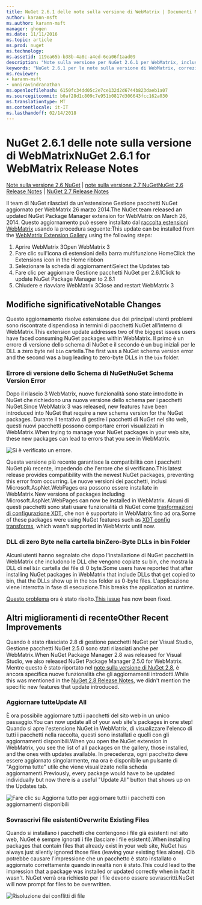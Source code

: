 ```yaml
---
title: NuGet 2.6.1 delle note sulla versione di WebMatrix | Documenti Microsoft
author: karann-msft
ms.author: karann-msft
manager: ghogen
ms.date: 11/11/2016
ms.topic: article
ms.prod: nuget
ms.technology: 
ms.assetid: 119ea65b-b38b-4a8c-a4ed-6ea06f1aad09
description: "Note sulla versione per NuGet 2.6.1 per WebMatrix, inclusi i problemi noti, correzioni di bug, le funzionalità aggiunte e dcr."
keywords: "NuGet 2.6.1 per le note sulla versione di WebMatrix, correzioni di bug, problemi noti, aggiunta di funzionalità, eseguire"
ms.reviewer:
- karann-msft
- unniravindranathan
ms.openlocfilehash: 6150fc34dd05c2e7ce132d2d6744b823daeb1a07
ms.sourcegitcommit: b0af28d1c809c7e951b0817d306643fcc162a030
ms.translationtype: MT
ms.contentlocale: it-IT
ms.lasthandoff: 02/14/2018
---
```

# <a name="nuget-261-for-webmatrix-release-notes"></a><span data-ttu-id="46aee-104">NuGet 2.6.1 delle note sulla versione di WebMatrix</span><span class="sxs-lookup"><span data-stu-id="46aee-104">NuGet 2.6.1 for WebMatrix Release Notes</span></span>

<span data-ttu-id="46aee-105">[Note sulla versione 2.6 NuGet](../release-notes/nuget-2.6.md) | [note sulla versione 2.7 NuGet](../release-notes/nuget-2.7.md)</span><span class="sxs-lookup"><span data-stu-id="46aee-105">[NuGet 2.6 Release Notes](../release-notes/nuget-2.6.md) | [NuGet 2.7 Release Notes](../release-notes/nuget-2.7.md)</span></span>

<span data-ttu-id="46aee-106">Il team di NuGet rilasciati da un'estensione Gestione pacchetti NuGet aggiornato per WebMatrix 26 marzo 2014.</span><span class="sxs-lookup"><span data-stu-id="46aee-106">The NuGet team released an updated NuGet Package Manager extension for WebMatrix on March 26, 2014.</span></span>  <span data-ttu-id="46aee-107">Questo aggiornamento può essere installato dal [raccolta estensioni WebMatrix](http://extensions.webmatrix.com/packages/NuGetPackageManager/) usando la procedura seguente:</span><span class="sxs-lookup"><span data-stu-id="46aee-107">This update can be installed from the [WebMatrix Extension Gallery](http://extensions.webmatrix.com/packages/NuGetPackageManager/) using the following steps:</span></span>

1. <span data-ttu-id="46aee-108">Aprire WebMatrix 3</span><span class="sxs-lookup"><span data-stu-id="46aee-108">Open WebMatrix 3</span></span>
2. <span data-ttu-id="46aee-109">Fare clic sull'icona di estensioni della barra multifunzione Home</span><span class="sxs-lookup"><span data-stu-id="46aee-109">Click the Extensions icon in the Home ribbon</span></span>
3. <span data-ttu-id="46aee-110">Selezionare la scheda di aggiornamenti</span><span class="sxs-lookup"><span data-stu-id="46aee-110">Select the Updates tab</span></span>
4. <span data-ttu-id="46aee-111">Fare clic per aggiornare Gestione pacchetti NuGet per 2.6.1</span><span class="sxs-lookup"><span data-stu-id="46aee-111">Click to update NuGet Package Manager to 2.6.1</span></span>
6. <span data-ttu-id="46aee-112">Chiudere e riavviare WebMatrix 3</span><span class="sxs-lookup"><span data-stu-id="46aee-112">Close and restart WebMatrix 3</span></span>

## <a name="notable-changes"></a><span data-ttu-id="46aee-113">Modifiche significative</span><span class="sxs-lookup"><span data-stu-id="46aee-113">Notable Changes</span></span>

<span data-ttu-id="46aee-114">Questo aggiornamento risolve estensione due dei principali utenti problemi sono riscontrate dispendiosa in termini di pacchetti NuGet all'interno di WebMatrix.</span><span class="sxs-lookup"><span data-stu-id="46aee-114">This extension update addresses two of the biggest issues users have faced consuming NuGet packages within WebMatrix.</span></span>  <span data-ttu-id="46aee-115">Il primo è un errore di versione dello schema di NuGet e il secondo è un bug iniziali per le DLL a zero byte nel `bin` cartella.</span><span class="sxs-lookup"><span data-stu-id="46aee-115">The first was a NuGet schema version error and the second was a bug leading to zero-byte DLLs in the `bin` folder.</span></span>

### <a name="nuget-schema-version-error"></a><span data-ttu-id="46aee-116">Errore di versione dello Schema di NuGet</span><span class="sxs-lookup"><span data-stu-id="46aee-116">NuGet Schema Version Error</span></span>

<span data-ttu-id="46aee-117">Dopo il rilascio 3 WebMatrix, nuove funzionalità sono state introdotte in NuGet che richiedono una nuova versione dello schema per i pacchetti NuGet.</span><span class="sxs-lookup"><span data-stu-id="46aee-117">Since WebMatrix 3 was released, new features have been introduced into NuGet that require a new schema version for the NuGet packages.</span></span>  <span data-ttu-id="46aee-118">Durante il tentativo di gestire i pacchetti di NuGet nel sito web, questi nuovi pacchetti possono comportare errori visualizzati in WebMatrix.</span><span class="sxs-lookup"><span data-stu-id="46aee-118">When trying to manage your NuGet packages in your web site, these new packages can lead to errors that you see in WebMatrix.</span></span>

![Si è verificato un errore.](./media/NuGet-2.8/webmatrix-schema-version.png)

<span data-ttu-id="46aee-122">Questa versione più recente garantisce la compatibilità con i pacchetti NuGet più recente, impedendo che l'errore che si verificano.</span><span class="sxs-lookup"><span data-stu-id="46aee-122">This latest release provides compatibility with the newest NuGet packages, preventing this error from occurring.</span></span> <span data-ttu-id="46aee-123">Le nuove versioni dei pacchetti, inclusi Microsoft.AspNet.WebPages ora possono essere installate in WebMatrix.</span><span class="sxs-lookup"><span data-stu-id="46aee-123">New versions of packages including Microsoft.AspNet.WebPages can now be installed in WebMatrix.</span></span>  <span data-ttu-id="46aee-124">Alcuni di questi pacchetti sono stati usare funzionalità di NuGet come [trasformazioni di configurazione XDT](../release-notes/nuget-2.6.md#xdt), che non è supportato in WebMatrix fino ad ora.</span><span class="sxs-lookup"><span data-stu-id="46aee-124">Some of these packages were using NuGet features such as [XDT config transforms](../release-notes/nuget-2.6.md#xdt), which wasn't supported in WebMatrix until now.</span></span>

### <a name="zero-byte-dlls-in-bin-folder"></a><span data-ttu-id="46aee-125">DLL di zero Byte nella cartella bin</span><span class="sxs-lookup"><span data-stu-id="46aee-125">Zero-Byte DLLs in bin Folder</span></span>

<span data-ttu-id="46aee-126">Alcuni utenti hanno segnalato che dopo l'installazione di NuGet pacchetti in WebMatrix che includono le DLL che vengono copiate su bin, che mostra la DLL di nel `bin` cartella dei file di 0 byte.</span><span class="sxs-lookup"><span data-stu-id="46aee-126">Some users have reported that after installing NuGet packages in WebMatrix that include DLLs that get copied to bin, that the DLLs show up in the `bin` folder as 0-byte files.</span></span>  <span data-ttu-id="46aee-127">L'applicazione viene interrotta in fase di esecuzione.</span><span class="sxs-lookup"><span data-stu-id="46aee-127">This breaks the application at runtime.</span></span>

<span data-ttu-id="46aee-128">[Questo problema](https://nuget.codeplex.com/workitem/4060) ora è stato risolto.</span><span class="sxs-lookup"><span data-stu-id="46aee-128">[This issue](https://nuget.codeplex.com/workitem/4060) has now been fixed.</span></span>

## <a name="other-recent-improvements"></a><span data-ttu-id="46aee-129">Altri miglioramenti di recente</span><span class="sxs-lookup"><span data-stu-id="46aee-129">Other Recent Improvements</span></span>

<span data-ttu-id="46aee-130">Quando è stato rilasciato 2.8 di gestione pacchetti NuGet per Visual Studio, Gestione pacchetti NuGet 2.5.0 sono stati rilasciati anche per WebMatrix.</span><span class="sxs-lookup"><span data-stu-id="46aee-130">When NuGet Package Manager 2.8 was released for Visual Studio, we also released NuGet Package Manager 2.5.0 for WebMatrix.</span></span>  <span data-ttu-id="46aee-131">Mentre questo è stato riportato nel [note sulla versione di NuGet 2.8](../release-notes/nuget-2.8.md#webmatrix-nuget-client-updates), è ancora specifica nuove funzionalità che gli aggiornamenti introdotti.</span><span class="sxs-lookup"><span data-stu-id="46aee-131">While this was mentioned in the [NuGet 2.8 Release Notes](../release-notes/nuget-2.8.md#webmatrix-nuget-client-updates), we didn't mention the specific new features that update introduced.</span></span>

### <a name="update-all"></a><span data-ttu-id="46aee-132">Aggiornare tutte</span><span class="sxs-lookup"><span data-stu-id="46aee-132">Update All</span></span>

<span data-ttu-id="46aee-133">È ora possibile aggiornare tutti i pacchetti del sito web in un unico passaggio.</span><span class="sxs-lookup"><span data-stu-id="46aee-133">You can now update all of your web site's packages in one step!</span></span>  <span data-ttu-id="46aee-134">Quando si apre l'estensione NuGet in WebMatrix, di visualizzare l'elenco di tutti i pacchetti nella raccolta, questi sono installati e quelli con gli aggiornamenti disponibili.</span><span class="sxs-lookup"><span data-stu-id="46aee-134">When you open the NuGet extension in WebMatrix, you see the list of all packages on the gallery, those installed, and the ones with updates available.</span></span>  <span data-ttu-id="46aee-135">In precedenza, ogni pacchetto deve essere aggiornato singolarmente, ma ora è disponibile un pulsante di "Aggiorna tutte" utile che viene visualizzato nella scheda aggiornamenti.</span><span class="sxs-lookup"><span data-stu-id="46aee-135">Previously, every package would have to be updated individually but now there is a useful "Update All" button that shows up on the Updates tab.</span></span>

![Fare clic su Aggiorna tutto per aggiornare tutti i pacchetti con aggiornamenti disponibili](./media/NuGet-2.8/webmatrix-update-all.png)

### <a name="overwrite-existing-files"></a><span data-ttu-id="46aee-137">Sovrascrivi file esistenti</span><span class="sxs-lookup"><span data-stu-id="46aee-137">Overwrite Existing Files</span></span>

<span data-ttu-id="46aee-138">Quando si installano i pacchetti che contengono i file già esistenti nel sito web, NuGet è sempre ignorati i file (lasciare i file esistenti).</span><span class="sxs-lookup"><span data-stu-id="46aee-138">When installing packages that contain files that already exist in your web site, NuGet has always just silently ignored those files (leaving your existing files alone).</span></span>  <span data-ttu-id="46aee-139">Ciò potrebbe causare l'impressione che un pacchetto è stato installato o aggiornato correttamente quando in realtà non è stato.</span><span class="sxs-lookup"><span data-stu-id="46aee-139">This could lead to the impression that a package was installed or updated correctly when in fact it wasn't.</span></span>  <span data-ttu-id="46aee-140">NuGet verrà ora richiesto per i file devono essere sovrascritti.</span><span class="sxs-lookup"><span data-stu-id="46aee-140">NuGet will now prompt for files to be overwritten.</span></span>

![Risoluzione dei conflitti di file](./media/NuGet-2.8/webmatrix-overwrite-file.png)
